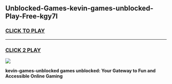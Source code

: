 
## Unblocked-Games-kevin-games-unblocked-Play-Free-kgy7l
<h3>
<a href="https://premium76.site?title=kevin-games-unblocked&ref=20M">CLICK TO PLAY</a></h3>
<hr>

<h3>
<a href="https://premium76.site?title=kevin-games-unblocked&ref=20M">CLICK 2 PLAY</a>
  
</h3>

<a href="https://premium76.site?title=kevin-games-unblocked&ref=19M"><img src="https://clearcache.store/games.png"></a>


**kevin-games-unblocked games unblocked: Your Gateway to Fun and Accessible Online Gaming**
